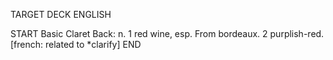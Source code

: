 TARGET DECK
ENGLISH

START
Basic
Claret
Back: n. 1 red wine, esp. From bordeaux. 2 purplish-red. [french: related to *clarify]
END

